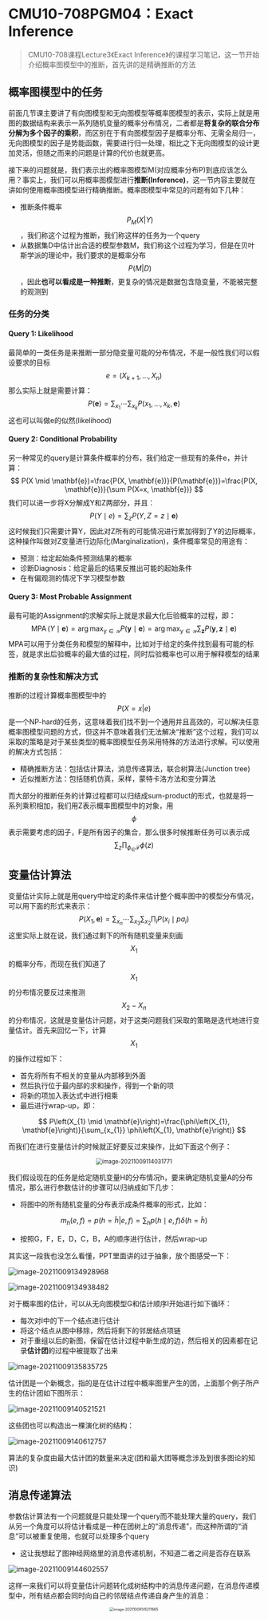 # CMU10-708PGM04：Exact Inference

> CMU10-708课程Lecture3《Exact Inference》的课程学习笔记，这一节开始介绍概率图模型中的推断，首先讲的是精确推断的方法

## 概率图模型中的任务

前面几节课主要讲了有向图模型和无向图模型等概率图模型的表示，实际上就是用图的数据结构来表示一系列随机变量的概率分布情况，二者都是**将复杂的联合分布分解为多个因子的乘积**，而区别在于有向图模型因子是概率分布、无需全局归一，无向图模型的因子是势能函数，需要进行归一处理，相比之下无向图模型的设计更加灵活，但随之而来的问题是计算的代价也就更高。

接下来的问题就是，我们表示出的概率图模型M(对应概率分布P)到底应该怎么用？事实上，我们可以用概率图模型进行**推断(Inference)**，这一节内容主要就在讲如何使用概率图模型进行精确推断。概率图模型中常见的问题有如下几种：

- 推断条件概率$$P_M(X|Y)$$，我们称这个过程为推断，我们称这样的任务为一个query
- 从数据集D中估计出合适的模型参数M，我们称这个过程为学习，但是在贝叶斯学派的理论中，我们要求的是概率分布$$P(M|D)$$，因此**也可以看成是一种推断**，更复杂的情况是数据包含隐变量，不能被完整的观测到

### 任务的分类

#### Query 1: Likelihood

最简单的一类任务是来推断一部分隐变量可能的分布情况，不是一般性我们可以假设要求的目标$$e=(X_{k+1},\dots,X_n)$$ 那么实际上就是需要计算：
$$
P(\mathbf{e})=\sum_{x_{1}} \cdots \sum_{x_{k}} P\left(x_{1}, \ldots, x_{k}, \mathbf{e}\right)
$$
这也可以叫做e的似然(likelihood)

#### Query 2: Conditional Probability

另一种常见的query是计算条件概率的分布，我们给定一些现有的条件e，并计算：
$$
P(X \mid \mathbf{e})=\frac{P(X, \mathbf{e})}{P(\mathbf{e})}=\frac{P(X, \mathbf{e})}{\sum P(X=x, \mathbf{e})}
$$
我们可以进一步将X分解成Y和Z两部分，并且：
$$
P(Y \mid e)=\sum_{z} P(Y, Z=z \mid \mathbf{e})
$$
这时候我们只需要计算Y，因此对Z所有的可能情况进行累加得到了Y的边际概率，这种操作叫做对Z变量进行边际化(Marginalization)，条件概率常见的用途有：

- 预测：给定起始条件预测结果的概率
- 诊断Diagnosis：给定最后的结果反推出可能的起始条件
- 在有偏观测的情况下学习模型参数

#### Query 3: Most Probable Assignment

最有可能的Assignment的求解实际上就是求最大化后验概率的过程，即：
$$
\operatorname{MPA}(Y \mid \mathbf{e})=\arg \max_{\mathrm{y}\in \mathcal Y} P(\mathbf{y} \mid \mathbf{e})=\arg \max_{\mathrm{y}\in \mathcal Y} \sum_{\mathbf{z}} P(\mathbf{y}, \mathbf{z} \mid \mathbf{e})
$$
MPA可以用于分类任务和模型的解释中，比如对于给定的条件找到最有可能的标签，就是求出后验概率的最大值的过程，同时后验概率也可以用于解释模型的结果



### 推断的复杂性和解决方式

推断的过程计算概率图模型中的$$P(X=x|e)$$是一个NP-hard的任务，这意味着我们找不到一个通用并且高效的，可以解决任意概率图模型问题的方式，但这并不意味着我们无法解决“推断”这个过程，我们可以采取的策略是对于某些类型的概率图模型任务采用特殊的方法进行求解。可以使用的解决方式包括：

- 精确推断方法：包括估计算法，消息传递算法，联合树算法(Junction tree)
- 近似推断方法：包括随机仿真，采样，蒙特卡洛方法和变分算法

而大部分的推断任务的计算过程都可以归结成sum-product的形式，也就是将一系列乘积相加，我们用Z表示概率图模型中的对象，用$$\phi$$表示需要考虑的因子，F是所有因子的集合，那么很多时候推断任务可以表示成
$$
\sum_{z}\prod_{\phi_\in \mathcal F}\phi(z)
$$


## 变量估计算法

变量估计实际上就是用query中给定的条件来估计整个概率图中的模型分布情况，可以用下面的形式来表示：
$$
P\left(X_{1}, \mathbf{e}\right)=\sum_{x_{n}} \cdots \sum_{x_{3}} \sum_{x_{2}} \prod_{i} P\left(x_{i} \mid p a_{i}\right)
$$
这里实际上就在说，我们通过剩下的所有随机变量来刻画$$X_1$$的概率分布，而现在我们知道了$$X_1$$的分布情况要反过来推测$$X_2-X_n$$的分布情况，这就是变量估计问题，对于这类问题我们采取的策略是迭代地进行变量估计。首先来回忆一下，计算$$X_1$$的操作过程如下：

- 首先将所有不相关的变量从内部移到外面
- 然后执行位于最内部的求和操作，得到一个新的项
- 将新的项加入表达式中进行相乘
- 最后进行wrap-up，即：

$$
P\left(X_{1} \mid \mathbf{e}\right)=\frac{\phi\left(X_{1}, \mathbf{e}\right)}{\sum_{x_{1}} \phi\left(X_{1}, \mathbf{e}\right)}
$$

而我们在进行变量估计的时候就正好要反过来操作，比如下面这个例子：

<center><img src="static/image-20211009114031771.png" alt="image-20211009114031771" style="zoom:80%;" /></center>

我们假设现在的任务是给定随机变量H的分布情况h，要来确定随机变量A的分布情况，那么进行参数估计的步骤可以归纳成如下几步：

- 将图中的所有随机变量的分布表示成条件概率的形式，比如：

$$
m_{h}(e, f)=p(h=\tilde{h}|e, f)=\sum_{h} p(h \mid e, f) \delta(h=\tilde{h})
$$

- 按照G，F，E，D，C，B，A的顺序进行估计，然后wrap-up

其实这一段我也没怎么看懂，PPT里面讲的过于抽象，放个图感受一下：

![image-20211009134928968](static/image-20211009134928968.png)

![image-20211009134938482](static/image-20211009134938482.png)

对于概率图的估计，可以从无向图模型G和估计顺序I开始进行如下循环：

- 每次对I中的下一个结点进行估计
- 将这个结点从图中移除，然后将剩下的邻居结点项链
- 对于重组以后的新图，保留在估计过程中新生成的边，然后相关的因素都在记录**估计团**的过程中被提取了出来

![image-20211009135835725](static/image-20211009135835725.png)

估计团是一个新概念，指的是在估计过程中概率图里产生的团，上面那个例子所产生的估计团如下图所示：

![image-20211009140521521](static/image-20211009140521521.png)

这些团也可以构造出一棵演化树的结构：

![image-20211009140612757](static/image-20211009140612757.png)

算法的复杂度由最大估计团的数量来决定(团和最大团等概念涉及到很多图论的知识)

## 消息传递算法

参数估计算法有一个问题就是只能处理一个query而不能处理大量的query，我们从另一个角度可以将估计看成是一种在团树上的“消息传递”，而这种所谓的“消息”可以被重复使用，也就可以处理多个query

- 这让我想起了图神经网络里的消息传递机制，不知道二者之间是否存在联系

![image-20211009144602557](static/image-20211009144602557.png)

这样一来我们可以将变量估计问题转化成树结构中的消息传递问题，在消息传递模型中，所有结点都会同时向自己的邻居结点传递自身产生的消息：

<center><img src="static/image-20211009145211665.png" alt="image-20211009145211665" style="zoom:50%;" /></center>